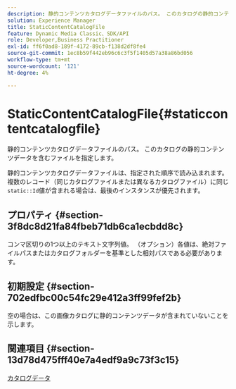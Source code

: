```yaml
---
description: 静的コンテンツカタログデータファイルのパス。 このカタログの静的コンテンツデータを含むファイルを指定します。
solution: Experience Manager
title: StaticContentCatalogFile
feature: Dynamic Media Classic、SDK/API
role: Developer,Business Practitioner
exl-id: ff6f0ad8-189f-4172-89cb-f138d2df8fe4
source-git-commit: 1ec8b59f442eb96c6c3f5f1405d57a38a86bd056
workflow-type: tm+mt
source-wordcount: '121'
ht-degree: 4%

---
```


# StaticContentCatalogFile{#staticcontentcatalogfile}

静的コンテンツカタログデータファイルのパス。 このカタログの静的コンテンツデータを含むファイルを指定します。

静的コンテンツカタログデータファイルは、指定された順序で読み込まれます。 複数のレコード（同じカタログファイルまたは異なるカタログファイル）に同じ`static::Id`値が含まれる場合は、最後のインスタンスが優先されます。

## プロパティ {#section-3f8dc8d21fa84fbeb71db6ca1ecbdd8c}

コンマ区切りの1つ以上のテキスト文字列値。 （オプション）各値は、絶対ファイルパスまたはカタログフォルダーを基準とした相対パスである必要があります。

## 初期設定 {#section-702edfbc00c54fc29e412a3ff99fef2b}

空の場合は、この画像カタログに静的コンテンツデータが含まれていないことを示します。

## 関連項目 {#section-13d78d475fff40e7a4edf9a9c73f3c15}

[カタログデータ](../../../../../is-api/image-catalog/image-serving-api-ref/c-image-catalog-reference/c-overview/c-catalog-data-fields/c-catalog-data-fields.md#concept-b19581028ec44f98b9f5943624403d29)

